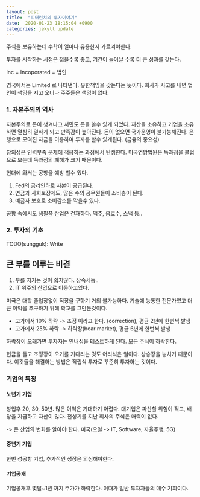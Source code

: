 ```yaml
---
layout: post
title:  "피터린치의 투자이야기"
date:  2020-01-23 18:15:04 +0900 
categories: jekyll update
---
```


주식을 보유하는데 수학이 얼마나 유용한지 가르켜야한다.

투자를 시작하는 시점은 젊을수록 좋고, 기간이 늘어날 수록 더 큰 성과를 갖는다.

Inc = Incoporated = 법인

영국에서는 Limited 로 나타낸다. 유한책임을 갖는다는 뜻이다. 회사가 사고를 내면 법인이 책임을 지고 오너나 주주들은 책임이 없다.

### 1. 자본주의의 역사
 자본주의로 돈이 생겨나고 서민도 돈을 쓸수 있게 되었다. 재산을 소유하고 기업을 소유하면 열심히 일하게 되고 만족감이 높아진다. 돈이 없으면 국가운영이 불가능해진다. 은행으로 모여진 자금을 이용하여
 투자를 할수 있게된다. (금융의 중요성)

 창의성은 인력부족 문제에 적응하는 과정에서 탄생한다. 미국연방법원은 독과점을 불법으로 보는데 독과점의 폐해가 크기 때문이다.

 현대에 와서는 공항을 예방 할수 있다.
 1. Fed의 금리인하로 자본이 공급된다.
 2. 연금과 사회보장제도, 많은 수의 공무원들이 소비층이 된다.
 3. 예금자 보호로 소비감소를 막을수 있다.

 공항 속에서도 생필품 산업은 건재하다. 맥주, 음료수, 스낵 등..

### 2. 투자의 기초

 TODO(sungguk): Write

## 큰 부를 이루는 비결
1. 부를 지키는 것이 쉽지않다.
  상속세등..
1. IT 위주의 산업으로 이동하고있다.

미국은 대학 졸업장없이 직장을 구하기 거의 불가능하다. 기술에 능통한 전문가였고 더 큰 이익을 추구하기 위해 학교를 그만둔것이다.

* 고가에서 10% 하락 -> 조정 이라고 한다. (correction), 평균 2년에 한번씩 발생
* 고가에서 25% 하락 -> 하락장(bear market), 평균 6년에 한번씩 발생

하락장이 오래가면 투자자는 인내심을 테스트하게 된다. 모든 주식이 하락한다.

현금을 들고 조정장이 오기를 기다리는 것도 어리석은 일이다. 상승장을 놓치기 때문이다.
이것들을 해결하는 방법은 적립식 투자로 꾸준히 투자하는 것이다.

### 기업의 특징
#### 노년기 기업
창업후 20, 30, 50년. 많은 이익은 기대하기 어렵다. 대기업은 파산할 위험이 적고, 배당을 지급하고 자산이 많다.
전성기를 지난 회사의 주식은 매력이 없다.

-> 큰 산업의 변화를 알아야 한다. 미국(오일 -> IT, Software, 자율주행, 5G)

#### 중년기 기업
한번 성공항 기업, 추가적인 성장은 의심해야한다.

#### 기업공개
기업공개후 몇달~1년 까지 주가가 하락한다. 이때가 일반 투자자들의 매수 기회이다.
